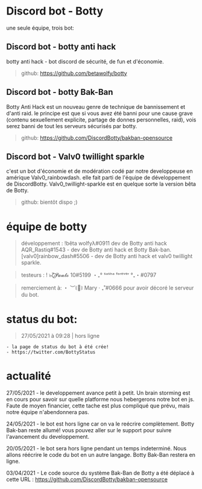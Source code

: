 # Discord bot - Botty 
une seule équipe, trois bot: 

## Discord bot - botty anti hack
botty anti hack - bot discord de sécurité, de fun et d'économie.

> github: https://github.com/betawolfy/botty

## Discord bot - botty Bak-Ban
Botty Anti Hack est un nouveau genre de technique de bannissement et d'anti raid. le principe est que si vous avez été banni pour une cause grave (contenu sexuellement explicite, partage de donnes personnelles, raid), vois serez banni de tout les serveurs sécurisés par botty.

> github: https://github.com/DiscordBotty/bakban-opensource

## Discord bot - Valv0 twillight sparkle
c'est un bot d'économie et de modération codé par notre developpeuse en amérique Valv0_rainbowdash. elle fait parti de l'équipe de développement de DiscordBotty. Valv0_twillight-sparkle est en quelque sorte la version bêta de Botty.

> github: bientôt dispo ;)
# équipe de botty 

> développement :
!bêta wolfyλ#0911 dev de Botty anti hack
AQR_Rastiq#1543 - dev de Botty anti hack et Botty Bak-ban.
[valv0]rainbow_dash#5506 - dev de Botty anti hack et valv0 twillight sparkle. 

> testeurs :
! ๖̶ζ͜͡𝓟𝓪𝓾𝓵𝓸 10#5199 
・₊°  ˢᵃˢʰᵃ ᶠᵒʳᵉᵛᵉʳ  °₊・#0797

> remerciement à: 
・ ︶꒰🌙꒱ Mary ‧ ₊˚#0666 pour avoir décoré le serveur du bot. 

# status du bot: 
> 27/05/2021 à 09:28 | hors ligne 

    - la page de status du bot à été crée!
    - https://twitter.com/BottyStatus

# actualité

27/05/2021 - le developpement avance petit à petit. Un brain storming est en cours pour savoir sur quelle platforme nous hebergerons notre bot en js. Faute de moyen financier, cette tache est plus compliqué que prévu, mais notre équipe n'abendonnera pas. 

24/05/2021 - le bot est hors ligne car on va le reécrire complètement. Botty Bak-ban reste allumé! vous pouvez aller sur le support pour suivre l'avancement du developpement. 

20/05/2021 - le bot sera hors ligne pendant un temps indeterminé. Nous allons réécrire le code du bot en un autre langage. Botty Bak-Ban restera en ligne. 
 
03/04/2021 - Le code source du système Bak-Ban de Botty a été déplacé à cette URL : https://github.com/DiscordBotty/bakban-opensource

